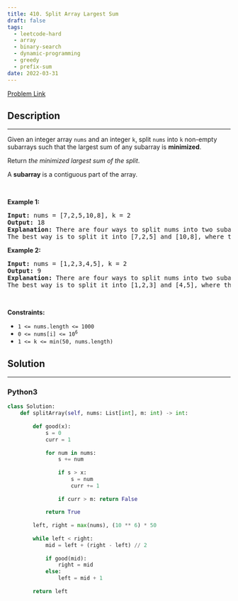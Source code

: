 ```yaml
---
title: 410. Split Array Largest Sum
draft: false
tags: 
  - leetcode-hard
  - array
  - binary-search
  - dynamic-programming
  - greedy
  - prefix-sum
date: 2022-03-31
---
```


[Problem Link](https://leetcode.com/problems/split-array-largest-sum/)

## Description

---
<p>Given an integer array <code>nums</code> and an integer <code>k</code>, split <code>nums</code> into <code>k</code> non-empty subarrays such that the largest sum of any subarray is <strong>minimized</strong>.</p>

<p>Return <em>the minimized largest sum of the split</em>.</p>

<p>A <strong>subarray</strong> is a contiguous part of the array.</p>

<p>&nbsp;</p>
<p><strong class="example">Example 1:</strong></p>

<pre>
<strong>Input:</strong> nums = [7,2,5,10,8], k = 2
<strong>Output:</strong> 18
<strong>Explanation:</strong> There are four ways to split nums into two subarrays.
The best way is to split it into [7,2,5] and [10,8], where the largest sum among the two subarrays is only 18.
</pre>

<p><strong class="example">Example 2:</strong></p>

<pre>
<strong>Input:</strong> nums = [1,2,3,4,5], k = 2
<strong>Output:</strong> 9
<strong>Explanation:</strong> There are four ways to split nums into two subarrays.
The best way is to split it into [1,2,3] and [4,5], where the largest sum among the two subarrays is only 9.
</pre>

<p>&nbsp;</p>
<p><strong>Constraints:</strong></p>

<ul>
	<li><code>1 &lt;= nums.length &lt;= 1000</code></li>
	<li><code>0 &lt;= nums[i] &lt;= 10<sup>6</sup></code></li>
	<li><code>1 &lt;= k &lt;= min(50, nums.length)</code></li>
</ul>


## Solution

---
### Python3
``` py title='split-array-largest-sum'
class Solution:
    def splitArray(self, nums: List[int], m: int) -> int:
        
        def good(x):
            s = 0
            curr = 1
            
            for num in nums:
                s += num
                
                if s > x:
                    s = num
                    curr += 1
                
                if curr > m: return False
            
            return True
        
        left, right = max(nums), (10 ** 6) * 50
        
        while left < right:
            mid = left + (right - left) // 2
            
            if good(mid):
                right = mid
            else:
                left = mid + 1
        
        return left
```

